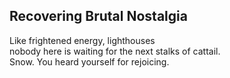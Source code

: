 Recovering Brutal Nostalgia
---------------------------
Like frightened energy, lighthouses  
nobody here is waiting for the next stalks of cattail.  
Snow. You heard yourself for rejoicing.  
